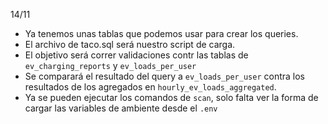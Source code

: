 14/11

- Ya tenemos unas tablas que podemos usar para crear los queries.
- El archivo de taco.sql será nuestro script de carga.
- El objetivo será correr validaciones contr las tablas de `ev_charging_reports` y `ev_loads_per_user`
- Se comparará el resultado del query a `ev_loads_per_user` contra los resultados de los agregados en `hourly_ev_loads_aggregated`.
- Ya se pueden ejecutar los comandos de `scan`, solo falta ver la forma de cargar las variables de ambiente desde el `.env`
